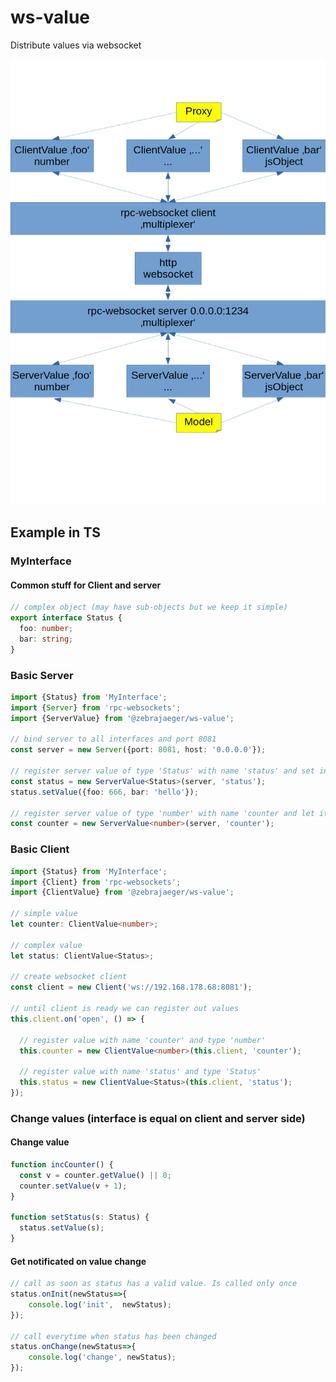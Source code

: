 # ws-value

Distribute values via websocket

![Overview](./doc/overview.png)

## Example in TS

### MyInterface
 
#### Common stuff for Client and server 

```typescript
// complex object (may have sub-objects but we keep it simple)
export interface Status {
  foo: number;
  bar: string;
}
```

### Basic Server

```typescript
import {Status} from 'MyInterface';
import {Server} from 'rpc-websockets';
import {ServerValue} from '@zebrajaeger/ws-value';

// bind server to all interfaces and port 8081
const server = new Server({port: 8081, host: '0.0.0.0'});

// register server value of type 'Status' with name 'status' and set initial value
const status = new ServerValue<Status>(server, 'status');
status.setValue({foo: 666, bar: 'hello'});

// register server value of type 'number' with name 'counter and let it uninitialized
const counter = new ServerValue<number>(server, 'counter');
```

### Basic Client

```typescript
import {Status} from 'MyInterface';
import {Client} from 'rpc-websockets';
import {ClientValue} from '@zebrajaeger/ws-value';

// simple value
let counter: ClientValue<number>;
  
// complex value
let status: ClientValue<Status>;

// create websocket client
const client = new Client('ws://192.168.178.68:8081');
    
// until client is ready we can register out values 
this.client.on('open', () => {
  
  // register value with name 'counter' and type 'number'
  this.counter = new ClientValue<number>(this.client, 'counter');

  // register value with name 'status' and type 'Status'
  this.status = new ClientValue<Status>(this.client, 'status');
});
```


### Change values (interface is equal on client and server side)

#### Change value 

```typescript
function incCounter() {
  const v = counter.getValue() || 0;
  counter.setValue(v + 1);
}

function setStatus(s: Status) {
  status.setValue(s);
} 
```

#### Get notificated on value change

```typescript
// call as soon as status has a valid value. Is called only once
status.onInit(newStatus=>{ 
    console.log('init',  newStatus);
});

// call everytime when status has been changed
status.onChange(newStatus=>{ 
    console.log('change', newStatus);
});
```


